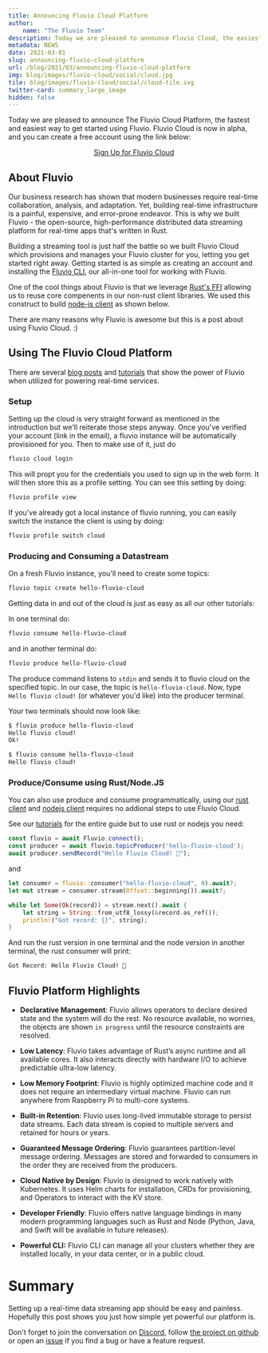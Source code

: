 ```yaml
---
title: Announcing Fluvio Cloud Platform
author:
    name: "The Fluvio Team"
description: Today we are pleased to announce Fluvio Cloud, the easiest way to get started with Fluvio.
metadata: NEWS
date: 2021-03-01
slug: announcing-fluvio-cloud-platform
url: /blog/2021/03/announcing-fluvio-cloud-platform
img: blog/images/fluvio-cloud/social/cloud.jpg
tile: blog/images/fluvio-cloud/social/cloud-tile.svg
twitter-card: summary_large_image
hidden: false
---
```



Today we are pleased to announce The Fluvio Cloud Platform, the fastest and easiest way to get started using Fluvio.
Fluvio Cloud is now in alpha, and you can create a free account using the link below:

<center><a class="btn btn-primary" href="https://cloud.fluvio.io/signup" target="_blank" role="button">Sign Up for Fluvio Cloud</a></center>

## About Fluvio

Our business research has shown that modern businesses require real-time
collaboration, analysis, and adaptation. Yet, building real-time
infrastructure is a painful, expensive, and error-prone endeavor. This is why
we built Fluvio - the open-source, high-performance distributed data streaming
platform for real-time apps that's written in Rust.

Building a streaming tool is just half the battle so we built Fluvio
Cloud which provisions and manages your Fluvio cluster for you, letting you get
started right away.  Getting started is as simple as creating an account and
installing the [Fluvio CLI], our all-in-one tool for working with Fluvio.

One of the cool things about Fluvio is that we leverage [Rust's FFI] allowing
us to reuse core compenents in our non-rust client libraries.  We used this
construct to build [node-js client] as shown below.

There are many reasons why Fluvio is awesome but this is a post about using
Fluvio Cloud. :)

[Rust's FFI]: https://doc.rust-lang.org/nomicon/ffi.html#calling-foreign-functions
[Fluvio CLI]: /docs/getting-started/
[node-js client]: https://github.com/infinyon/fluvio-client-node

## Using The Fluvio Cloud Platform

There are several [blog posts](/blog) and [tutorials](/tutorials) that show the power of Fluvio
when utilized for powering real-time services.

### Setup
Setting up the cloud is very straight forward as mentioned in the introduction
but we'll reiterate those steps anyway. Once you've verified your account (link
        in the email), a fluvio instance will be automatically provisioned for
you. Then to make use of it, just do
```bash
fluvio cloud login
```
This will propt you for the credentials you used to sign up in the web
form. It will then store this as a profile setting. You can see this setting by
doing:
```bash
fluvio profile view
```

If you've already got a local instance of fluvio running, you can easily switch
the instance the client is using by doing:
```bash
fluvio profile switch cloud
```

### Producing and Consuming a Datastream

On a fresh Fluvio instance, you'll need to create some topics:
```bash
fluvio topic create hello-fluvio-cloud
```

Getting data in and out of the cloud is just as easy as all our other tutorials:

In one terminal do:
```bash
fluvio consume hello-fluvio-cloud
```

and in another terminal do:

```bash
fluvio produce hello-fluvio-cloud
```

The produce command listens to `stdin` and sends it to fluvio cloud on the
specified topic. In our case, the topic is `hello-fluvio-cloud`. Now, type
`Hello fluvio cloud!` (or whatever you'd like) into the producer terminal.

Your two terminals should now look like:
```bash
$ fluvio produce hello-fluvio-cloud
Hello fluvio cloud!
Ok!
```

```bash
$ fluvio consume hello-fluvio-cloud
Hello fluvio cloud!
```

### Produce/Consume using Rust/Node.JS

You can also use produce and consume programmatically, using our [rust
client](https://crates.io/crates/fluvio) and [nodejs
client](https://www.npmjs.com/package/@fluvio/client) requires no addional
steps to use Fluvio Cloud.

See our [tutorials](/tutorials) for the entire guide but to use rust or nodejs you need:

```javascript
const fluvio = await Fluvio.connect();
const producer = await fluvio.topicProducer('hello-fluvio-cloud');
await producer.sendRecord("Hello Fluvio Cloud! 🎉");
```

and

```rust
let consumer = fluvio::consumer("hello-fluvio-cloud", 0).await?;
let mut stream = consumer.stream(Offset::beginning()).await?;

while let Some(Ok(record)) = stream.next().await {
    let string = String::from_utf8_lossy(&record.as_ref());
    println!("Got record: {}", string);
}
```

And run the rust version in one terminal and the node version in another
terminal, the rust consumer will print:

```bash
Got Record: Hello Fluvio Cloud! 🎉
```

## Fluvio Platform Highlights
* **Declarative Management**: Fluvio allows operators to declare desired state
and the system will do the rest. No resource available, no worries, the objects
are shown `in progress` until the resource constraints are resolved.

* **Low Latency**: Fluvio takes advantage of Rust’s async runtime and all
available cores. It also interacts directly with hardware I/O to achieve
predictable ultra-low latency.

* **Low Memory Footprint**: Fluvio is highly optimized machine code and it does
not require an intermediary virtual machine. Fluvio can run anywhere from
Raspberry Pi to  multi-core systems.

* **Built-in Retention**: Fluvio uses long-lived immutable storage to persist
data streams. Each data stream is copied to multiple servers and retained for
hours or years.

* **Guaranteed Message Ordering**: Fluvio guarantees partition-level message
ordering. Messages are stored and forwarded to consumers in the order they are
received from the producers.

* **Cloud Native by Design**: Fluvio is designed to work natively with
Kubernetes. It uses Helm charts for installation, CRDs for provisioning, and
Operators to interact with the KV store.

* **Developer Friendly**: Fluvio offers native language bindings in many modern
programming languages such as Rust and Node (Python, Java, and Swift will be
        available in future releases).

* **Powerful CLI:** Fluvio CLI can manage all your clusters whether they are
installed locally, in your data center, or in a public cloud.


# Summary

Setting up a real-time data streaming app should be easy and painless. Hopefully this
post shows you just how simple yet powerful our platform is.

Don't forget to join the conversation on
[Discord](https://discordapp.com/invite/bBG2dTz), follow [the project on
github](https://github.com/infinyon/fluvio/watchers) or open an
[issue](https://github.com/infinyon/fluvio/issues) if you find a bug or have a
feature request.
